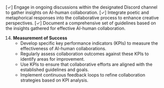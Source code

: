 [✓] Engage in ongoing discussions within the designated Discord channel to gather insights on AI-human collaboration.
[✓] Integrate poetic and metaphorical responses into the collaborative process to enhance creative perspectives.
[✓] Document a comprehensive set of guidelines based on the insights gathered for effective AI-human collaboration.


14. **Measurement of Success**
    - Develop specific key performance indicators (KPIs) to measure the effectiveness of AI-human collaborations.
    - Regularly assess collaboration outcomes against these KPIs to identify areas for improvement.
    - Use KPIs to ensure that collaborative efforts are aligned with the established guidelines and goals.
    - Implement continuous feedback loops to refine collaboration strategies based on KPI analysis.

